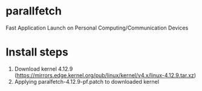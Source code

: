 # parallfetch
Fast Application Launch on Personal Computing/Communication Devices

# Install steps
1. Download kernel 4.12.9 (https://mirrors.edge.kernel.org/pub/linux/kernel/v4.x/linux-4.12.9.tar.xz)
2. Applying paralfetch-4.12.9-pf.patch to downloaded kernel
